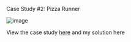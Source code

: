Case Study #2: Pizza Runner

![image](https://user-images.githubusercontent.com/112572789/215105232-16243828-4287-4073-b3d2-163eadd7cecd.png)

View the case study [here](https://8weeksqlchallenge.com/case-study-2/) and my solution here
